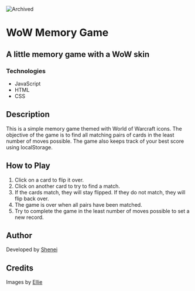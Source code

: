 ![Archived](https://img.shields.io/badge/status-archived-red)

# WoW Memory Game

## A little memory game with a WoW skin

### Technologies

- JavaScript
- HTML
- CSS

## Description

This is a simple memory game themed with World of Warcraft icons. The objective of the game is to find all matching pairs of cards in the least number of moves possible. The game also keeps track of your best score using localStorage.

## How to Play

1. Click on a card to flip it over.
2. Click on another card to try to find a match.
3. If the cards match, they will stay flipped. If they do not match, they will flip back over.
4. The game is over when all pairs have been matched.
5. Try to complete the game in the least number of moves possible to set a new record.

## Author

Developed by [Shenei](https://github.com/wtfshenei)

## Credits

Images by [Ellie](https://x.com/keyboardturn)
